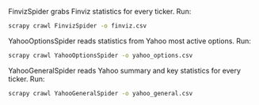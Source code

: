 FinvizSpider grabs Finviz statistics for every ticker. Run: 
```sh
scrapy crawl FinvizSpider -o finviz.csv
```

YahooOptionsSpider reads statistics from Yahoo most active options. Run: 
```sh
scrapy crawl YahooOptionsSpider -o yahoo_options.csv
```

YahooGeneralSpider reads Yahoo summary and key statistics for every ticker. Run:
```sh
scrapy crawl YahooGeneralSpider -o yahoo_general.csv
```
